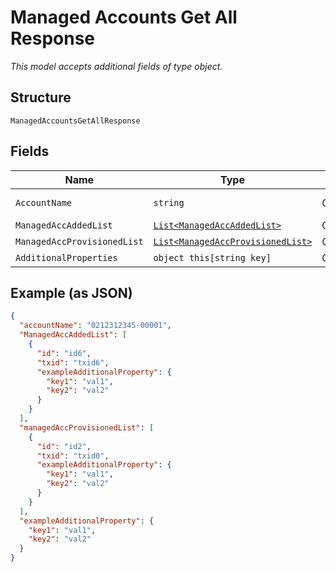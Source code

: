 
# Managed Accounts Get All Response

*This model accepts additional fields of type object.*

## Structure

`ManagedAccountsGetAllResponse`

## Fields

| Name | Type | Tags | Description |
|  --- | --- | --- | --- |
| `AccountName` | `string` | Optional | Account Name |
| `ManagedAccAddedList` | [`List<ManagedAccAddedList>`](../../doc/models/managed-acc-added-list.md) | Optional | - |
| `ManagedAccProvisionedList` | [`List<ManagedAccProvisionedList>`](../../doc/models/managed-acc-provisioned-list.md) | Optional | - |
| `AdditionalProperties` | `object this[string key]` | Optional | - |

## Example (as JSON)

```json
{
  "accountName": "0212312345-00001",
  "ManagedAccAddedList": [
    {
      "id": "id6",
      "txid": "txid6",
      "exampleAdditionalProperty": {
        "key1": "val1",
        "key2": "val2"
      }
    }
  ],
  "managedAccProvisionedList": [
    {
      "id": "id2",
      "txid": "txid0",
      "exampleAdditionalProperty": {
        "key1": "val1",
        "key2": "val2"
      }
    }
  ],
  "exampleAdditionalProperty": {
    "key1": "val1",
    "key2": "val2"
  }
}
```

